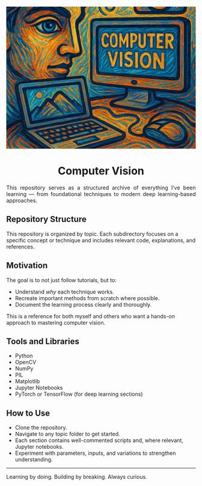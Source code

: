 <p align = 'center'>
  <img src = 'https://github.com/Meet2304/Computer-Vision/blob/main/Computer%20Vision-Header.png'>
</p>

<h1 align="center">Computer Vision</h1>

<p align = 'justify'>
This repository serves as a structured archive of everything I’ve been learning — from foundational techniques to modern deep learning-based approaches.
<br>
</p>

## Repository Structure

This repository is organized by topic. Each subdirectory focuses on a specific concept or technique and includes relevant code, explanations, and references.

## Motivation

The goal is to not just follow tutorials, but to:
- Understand *why* each technique works.
- Recreate important methods from scratch where possible.
- Document the learning process clearly and thoroughly.

This is a reference for both myself and others who want a hands-on approach to mastering computer vision.

## Tools and Libraries

- Python
- OpenCV
- NumPy
- PIL
- Matplotlib
- Jupyter Notebooks
- PyTorch or TensorFlow (for deep learning sections)

## How to Use

- Clone the repository.
- Navigate to any topic folder to get started.
- Each section contains well-commented scripts and, where relevant, Jupyter notebooks.
- Experiment with parameters, inputs, and variations to strengthen understanding.

---

Learning by doing. Building by breaking. Always curious.
